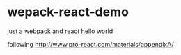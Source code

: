 # wepack-react-demo

just a webpack and react hello world 

following http://www.pro-react.com/materials/appendixA/
